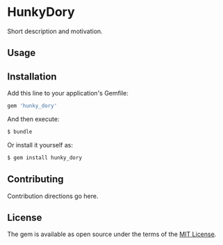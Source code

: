 # HunkyDory
Short description and motivation.

## Usage

## Installation
Add this line to your application's Gemfile:

```ruby
gem 'hunky_dory'
```

And then execute:
```bash
$ bundle
```

Or install it yourself as:
```bash
$ gem install hunky_dory
```

## Contributing
Contribution directions go here.

## License
The gem is available as open source under the terms of the [MIT License](http://opensource.org/licenses/MIT).

